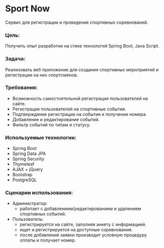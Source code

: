 # Sport Now

Сервис для регистрации и проведения спортивных соревнований.

### Цель:
  Получить опыт разработки на стеке технологий Spring Boot, Java Script.
### Задача:
  Реализовать веб приложение для создания спортивных мероприятий и регистрации на них спортсменов.
### Требования:
  - Возможность самостоятельной регистрации пользователей на сайте.
  - Регистрация пользователей на спортивные события.
  - Подтверждение регистрации на события и получение номера.
  - Добавление и редактирование событий.
  - Фильтр событий по типам и статусу.

### Используемые технологии:
* Spring Boot
* Spring Data JPA
* Spring Security
* Thymeleaf
* AJAX + jQuery
* Bootstrap
* PostgreSQL


### Сценарии использования:
* Администратор:
  * работает с добавлением/редактированием и удалением спортивных событий.
* Пользователь:
  * регистрируется на сайте, заполняя анкету с информацией.
  * ищет и регистрируется на доступные соревнования.
  * после добавления заявки производит условную процедуру оплаты и получает номер.


